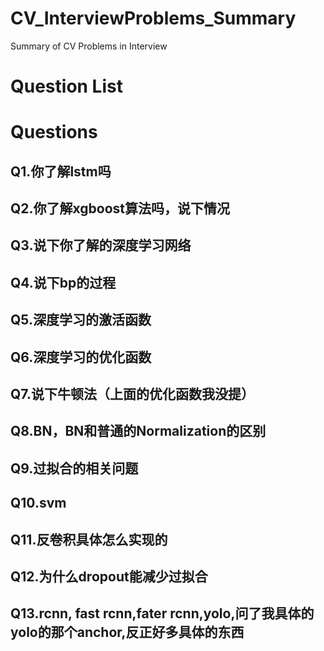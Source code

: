 # CV_InterviewProblems_Summary
Summary of CV Problems in Interview

# Question List

# Questions

## Q1.你了解lstm吗

## Q2.你了解xgboost算法吗，说下情况

## Q3.说下你了解的深度学习网络

## Q4.说下bp的过程

## Q5.深度学习的激活函数

## Q6.深度学习的优化函数

## Q7.说下牛顿法（上面的优化函数我没提）

## Q8.BN，BN和普通的Normalization的区别

## Q9.过拟合的相关问题

## Q10.svm

## Q11.反卷积具体怎么实现的

## Q12.为什么dropout能减少过拟合

## Q13.rcnn, fast rcnn,fater rcnn,yolo,问了我具体的yolo的那个anchor,反正好多具体的东西

